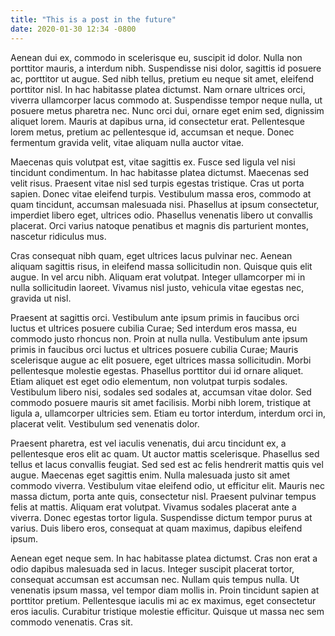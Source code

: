 ```yaml
---
title: "This is a post in the future"
date: 2020-01-30 12:34 -0800
---
```

Aenean dui ex, commodo in scelerisque eu, suscipit id dolor. Nulla non porttitor mauris, a interdum nibh. Suspendisse nisi dolor, sagittis id posuere ac, porttitor ut augue. Sed nibh tellus, pretium eu neque sit amet, eleifend porttitor nisl. In hac habitasse platea dictumst. Nam ornare ultrices orci, viverra ullamcorper lacus commodo at. Suspendisse tempor neque nulla, ut posuere metus pharetra nec. Nunc orci dui, ornare eget enim sed, dignissim aliquet lorem. Mauris at dapibus urna, id consectetur erat. Pellentesque lorem metus, pretium ac pellentesque id, accumsan et neque. Donec fermentum gravida velit, vitae aliquam nulla auctor vitae.

Maecenas quis volutpat est, vitae sagittis ex. Fusce sed ligula vel nisi tincidunt condimentum. In hac habitasse platea dictumst. Maecenas sed velit risus. Praesent vitae nisl sed turpis egestas tristique. Cras ut porta sapien. Donec vitae eleifend turpis. Vestibulum massa eros, commodo at quam tincidunt, accumsan malesuada nisi. Phasellus at ipsum consectetur, imperdiet libero eget, ultrices odio. Phasellus venenatis libero ut convallis placerat. Orci varius natoque penatibus et magnis dis parturient montes, nascetur ridiculus mus.

Cras consequat nibh quam, eget ultrices lacus pulvinar nec. Aenean aliquam sagittis risus, in eleifend massa sollicitudin non. Quisque quis elit augue. In vel arcu nibh. Aliquam erat volutpat. Integer ullamcorper mi in nulla sollicitudin laoreet. Vivamus nisl justo, vehicula vitae egestas nec, gravida ut nisl.

Praesent at sagittis orci. Vestibulum ante ipsum primis in faucibus orci luctus et ultrices posuere cubilia Curae; Sed interdum eros massa, eu commodo justo rhoncus non. Proin at nulla nulla. Vestibulum ante ipsum primis in faucibus orci luctus et ultrices posuere cubilia Curae; Mauris scelerisque augue ac elit posuere, eget ultrices massa sollicitudin. Morbi pellentesque molestie egestas. Phasellus porttitor dui id ornare aliquet. Etiam aliquet est eget odio elementum, non volutpat turpis sodales. Vestibulum libero nisi, sodales sed sodales at, accumsan vitae dolor. Sed commodo posuere mauris sit amet facilisis. Morbi nibh lorem, tristique at ligula a, ullamcorper ultricies sem. Etiam eu tortor interdum, interdum orci in, placerat velit. Vestibulum sed venenatis dolor.

Praesent pharetra, est vel iaculis venenatis, dui arcu tincidunt ex, a pellentesque eros elit ac quam. Ut auctor mattis scelerisque. Phasellus sed tellus et lacus convallis feugiat. Sed sed est ac felis hendrerit mattis quis vel augue. Maecenas eget sagittis enim. Nulla malesuada justo sit amet commodo viverra. Vestibulum vitae eleifend odio, ut efficitur elit. Mauris nec massa dictum, porta ante quis, consectetur nisl. Praesent pulvinar tempus felis at mattis. Aliquam erat volutpat. Vivamus sodales placerat ante a viverra. Donec egestas tortor ligula. Suspendisse dictum tempor purus at varius. Duis libero eros, consequat at quam maximus, dapibus eleifend ipsum.

Aenean eget neque sem. In hac habitasse platea dictumst. Cras non erat a odio dapibus malesuada sed in lacus. Integer suscipit placerat tortor, consequat accumsan est accumsan nec. Nullam quis tempus nulla. Ut venenatis ipsum massa, vel tempor diam mollis in. Proin tincidunt sapien at porttitor pretium. Pellentesque iaculis mi ac ex maximus, eget consectetur eros iaculis. Curabitur tristique molestie efficitur. Quisque ut massa nec sem commodo venenatis. Cras sit.
